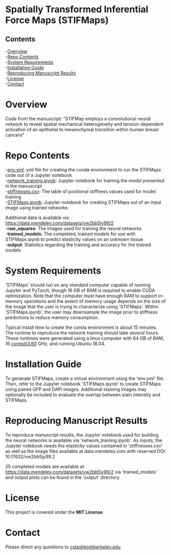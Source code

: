 # Spatially Transformed Inferential Force Maps (STIFMaps)

## Contents

-[Overview](#overview)  
-[Repo Contents](#repo-contents)  
-[System Requirements](#system-requirements)  
-[Installation Guide](#installation-guide)  
-[Reproducing Manuscript Results](#reproducing-manuscript-results)  
-[License](#license)  
-[Contact](#contact)  

# Overview
Code from the manuscript: "STIFMap employs a convolutional neural network to reveal 
spatial mechanical heterogeneity and tension-dependent activation of an epithelial 
to mesenchymal transition within human breast cancers"

# Repo Contents
-[env.yml](./env.yml): yml file for creating the conda environment to run the STIFMaps code out of a Jupyter notebook  
-[network_training.ipynb](./network_training.ipynb): Jupyter notebook for training the model presented in the manuscript  
-[stiffnesses.csv](./stiffnesses.csv): The table of positional stiffness values used for model training  
-[STIFMaps.ipynb](./STIFMaps.ipynb): Jupyter notebook for creating STIFMaps out of an input image using trained networks  

Additional data is available via https://data.mendeley.com/datasets/vw2bb5jy99/2  
-**raw_squares**: The images used for training the neural networks  
-**trained_models**: The completed, trained models for use with STIFMaps.ipynb to predict elasticity values on an unknown tissue  
-**output**: Statistics regarding the training and accuracy for the trained models  


# System Requirements

'STIFMaps' should run on any standard computer capable of running Jupyter and PyTorch, though 16 GB of RAM is required to enable CUDA optimization. Note that the computer must have enough RAM to support in-memory operations and the extent of memory usage depends on the size of the image that the user is trying to characterize using 'STIFMaps'. Within 'STIFMaps.ipynb', the user may downsample the image prior to stiffness predictions to reduce memory consumption. 

Typical install time to create the conda environment is about 15 minutes. The runtime to reproduce the network training should take several hours. These runtimes were generated using a linux computer with 64 GB of RAM, 16 cores@3.60 GHz, and running Ubuntu 18.04.

# Installation Guide

To generate STIFMaps, create a virtual environment using the 'env.yml' file. Then, refer to the Jupyter notebook 'STIFMaps.ipynb' to create STIFMaps using paired GFP and DAPI images. Additional staining images may optionally be included to evaluate the overlap between stain intensity and STIFMaps.

# Reproducing Manuscript Results

To reproduce manuscript results, the Jupyter notebook used for building the neural networks is available via 'network_training.ipynb'. As inputs, the Jupyter notebook needs the elasticity values contained in 'stiffnesses.csv' as well as the image files available at data.mendeley.com with reserved DOI: 10.17632/vw2bb5jy99.2

25 completed models are available at https://data.mendeley.com/datasets/vw2bb5jy99/2 via 'trained_models' and output plots can be found in the 'output' directory.

# License

This project is covered under the **MIT License**.

# Contact

Please direct any questions to cstashko@berkeley.edu
